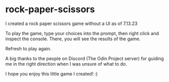 # rock-paper-scissors

I created a rock paper scissors game without a UI as of 7.13.23

To play the game, type your choices into the prompt, then right click and inspect the console. There, you will see the results of the game.

Refresh to play again.

A big thanks to the people on Discord (The Odin Project server) for guiding me in the right direction when I was unsure of what to do.

I hope you enjoy this little game I created! :)
